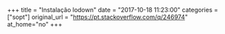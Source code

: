 +++
title = "Instalação lodown"
date = "2017-10-18 11:23:00"
categories = ["sopt"]
original_url = "https://pt.stackoverflow.com/q/246974"
at_home="no"
+++

